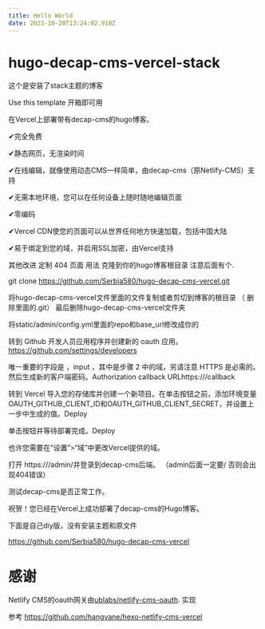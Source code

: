 ```yaml
---
title: Hello World
date: 2023-10-20T13:24:02.918Z
---
```


# hugo-decap-cms-vercel-stack



这个是安装了stack主题的博客

Use this template  开箱即可用




在Vercel上部署带有decap-cms的hugo博客。

✔完全免费

✔静态网页，无渲染时间

✔在线编辑，就像使用动态CMS一样简单，由decap-cms（原Netlify-CMS）支持

✔无需本地环境，您可以在任何设备上随时随地编辑页面

✔零编码

✔Vercel CDN使您的页面可以从世界任何地方快速加载，包括中国大陆

✔易于绑定到您的域，并启用SSL加密，由Vercel支持

其他改进
定制 404 页面
用法
克隆到你的hugo博客根目录  注意后面有个. 

git clone https://github.com/Serbia580/hugo-decap-cms-vercel.git

将hugo-decap-cms-vercel文件里面的文件复制或者剪切到博客的根目录  （ 删除里面的.git） 最后删除hugo-decap-cms-vercel文件夹

将static/admin/config.yml里面的repo和base_url修改成你的

转到 Github 开发人员应用程序并创建新的 oauth 应用。https://github.com/settings/developers

唯一重要的字段是 ，input ，其中是步骤 2 中的域，另请注意 HTTPS 是必需的。然后生成新的客户端密码。Authorization callback URLhttps://<domain>/callback<domain>

转到 Vercel 导入您的存储库并创建一个新项目。在单击按钮之前，添加环境变量OAUTH_GITHUB_CLIENT_ID和OAUTH_GITHUB_CLIENT_SECRET，并设置上一步中生成的值。Deploy

单击按钮并等待部署完成。Deploy

也许您需要在“设置”>“域”中更改Vercel提供的域。

打开 https://<domain>/admin/并登录到decap-cms后端。 （admin后面一定要/  否则会出现404错误）

测试decap-cms是否正常工作。


祝贺！您已经在Vercel上成功部署了decap-cms的Hugo博客。


下面是自己diy版，没有安装主题和原文件 

https://github.com/Serbia580/hugo-decap-cms-vercel


# 感谢

Netlify CMS的oauth网关由[ublabs/netlify-cms-oauth](https://github.com/ublabs/netlify-cms-oauth). 实现

参考
https://github.com/hangvane/hexo-netlify-cms-vercel


